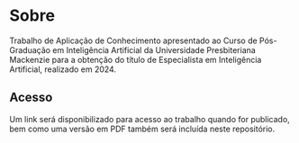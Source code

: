# Sobre

Trabalho de Aplicação de Conhecimento apresentado ao Curso de Pós-Graduação em Inteligência Artificial da Universidade Presbiteriana Mackenzie para a obtenção do título de Especialista em Inteligência Artificial, realizado em 2024.

## Acesso

Um link será disponibilizado para acesso ao trabalho quando for publicado, bem como uma versão em PDF também será incluída neste repositório.